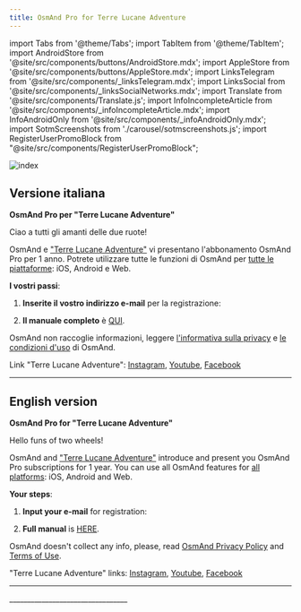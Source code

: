 ```yaml
---
title: OsmAnd Pro for Terre Lucane Adventure
---
```


import Tabs from '@theme/Tabs';
import TabItem from '@theme/TabItem';
import AndroidStore from '@site/src/components/buttons/AndroidStore.mdx';
import AppleStore from '@site/src/components/buttons/AppleStore.mdx';
import LinksTelegram from '@site/src/components/_linksTelegram.mdx';
import LinksSocial from '@site/src/components/_linksSocialNetworks.mdx';
import Translate from '@site/src/components/Translate.js';
import InfoIncompleteArticle from '@site/src/components/_infoIncompleteArticle.mdx';
import InfoAndroidOnly from '@site/src/components/_infoAndroidOnly.mdx';
import SotmScreenshots from './carousel/sotmscreenshots.js';
import RegisterUserPromoBlock from "@site/src/components/RegisterUserPromoBlock";

![index](@site/static/img/promo/locandina/locandina.png)

## Versione italiana

**OsmAnd Pro per "Terre Lucane Adventure"**

Ciao a tutti gli amanti delle due ruote!

OsmAnd e ["Terre Lucane Adventure"](https://terrelucane-adventure.it/) vi presentano l'abbonamento OsmAnd Pro per 1 anno. Potrete utilizzare tutte le funzioni di OsmAnd per [tutte le piattaforme](https://osmand.net/docs/user/personal/osmand-cloud#cross-platform): iOS, Android e Web.


**I vostri passi**:

1. **Inserite il vostro indirizzo e-mail** per la registrazione:
   
<RegisterUserPromoBlock  promoKey='locandina'/>

<p> </p>

2. **Il manuale completo** è [QUI](https://osmand.net/promo/manual#versione-italiana).

OsmAnd non raccoglie informazioni, leggere [l'informativa sulla privacy](https://osmand.net/docs/legal/privacy-policy) e [le condizioni d'uso](https://osmand.net/docs/legal/terms-of-use) di OsmAnd.


Link "Terre Lucane Adventure": [Instagram](https://www.instagram.com/terre_lucane), [Youtube](https://www.youtube.com/@terrelucaneadventure2384), [Facebook](https://www.facebook.com/profile.php?id=100076179307356)

______________________________

## English version

**OsmAnd Pro for "Terre Lucane Adventure"**

Hello funs of two wheels!

OsmAnd and ["Terre Lucane Adventure"](https://terrelucane-adventure.it/) introduce and present you OsmAnd Pro subscriptions for 1 year. 
You can use all OsmAnd features for [all platforms](https://osmand.net/docs/user/personal/osmand-cloud#cross-platform): iOS, Android and Web.

**Your steps**:

1. **Input your e-mail** for registration:
   
<RegisterUserPromoBlock  promoKey='locandina'/>

<p> </p>

2. **Full manual** is [HERE](https://osmand.net/promo/manual#english-version).

OsmAnd doesn't collect any info, please, read [OsmAnd Privacy Policy](https://osmand.net/docs/legal/privacy-policy) and [Terms of Use](https://osmand.net/docs/legal/terms-of-use).

"Terre Lucane Adventure" links: [Instagram](https://www.instagram.com/terre_lucane), [Youtube](https://www.youtube.com/@terrelucaneadventure2384), [Facebook](https://www.facebook.com/profile.php?id=100076179307356)
________________________________

<SotmScreenshots />
_________________________________


<LinksSocial/>
<LinksTelegram/>

